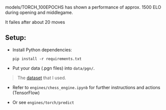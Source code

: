 
models/TORCH_100EPOCHS has shown a performance of approx. 1500 ELO during opening and middlegame.

It failes after about 20 moves

## Setup:

- Install Python dependencies:

    ```pip install -r requirements.txt```

- Put your data (.pgn files) into ```data/pgn/```. 

> The [dataset](https://database.nikonoel.fr/) that I used.

- Refer to ```engines/chess_engine.ipynb``` for further instructions and actions (TensorFlow)

- Or see ```engines/torch/predict```